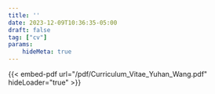 ```yaml
---
title: ''
date: 2023-12-09T10:36:35-05:00
draft: false
tag: ["cv"]
params:
    hideMeta: true
---
```

{{< embed-pdf url="/pdf/Curriculum_Vitae_Yuhan_Wang.pdf" hideLoader="true" >}}
<!-- Resume:{{< embed-pdf url="/pdf/Resume_Yuhan_Wang.pdf" hideLoader="true" >}} --> 
